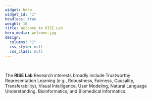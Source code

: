 ```yaml
---
widget: hero
widget_id: "1"
headless: true
weight: 10
title: Welcome to RISE Lab 
hero_media: welcome.jpg
design:
  columns: "1"
  css_style: null
  css_class: null
---
```

<br>

The **RISE Lab** Research interests broadly include Trustworthy Representation Learning (e.g., Robustness, Fairness, Causality, Transferability), Visual Intelligence, User Modeling, Natural Language Understanding, Bioinformatics, and Biomedical Informatics.

<!-- The **Wowchemy Research Group** has been a center of excellence for Artificial Intelligence research, teaching, and practice since its founding in 2016. -->
